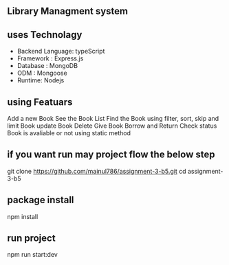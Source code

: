 ## Library Managment system

## uses Technolagy

- Backend Language: typeScript
- Framework : Express.js
- Database : MongoDB
- ODM : Mongoose
- Runtime: Nodejs

## using Featuars

Add a new Book
See the Book List
Find the Book using filter, sort, skip and limit
Book update
Book Delete
Give Book Borrow and Return
Check status Book is avaliable or not using static method

## if you want run may project flow the below step

git clone https://github.com/mainul786/assignment-3-b5.git
cd assignment-3-b5

## package install

npm install

## run project

npm run start:dev
